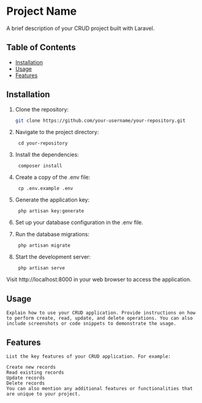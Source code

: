 # Project Name

A brief description of your CRUD project built with Laravel.

## Table of Contents

- [Installation](#installation)
- [Usage](#usage)
- [Features](#features)

## Installation

1. Clone the repository:

   ```bash
   git clone https://github.com/your-username/your-repository.git

2. Navigate to the project directory:

        cd your-repository
        
3. Install the dependencies:

        composer install
        
5. Create a copy of the .env file:

        cp .env.example .env
        
5. Generate the application key:

        php artisan key:generate
        
6. Set up your database configuration in the .env file.

6. Run the database migrations:

        php artisan migrate
7. Start the development server:

        php artisan serve
        
Visit http://localhost:8000 in your web browser to access the application.

## Usage
    Explain how to use your CRUD application. Provide instructions on how to perform create, read, update, and delete operations. You can also include screenshots or code snippets to demonstrate the usage.

## Features
    List the key features of your CRUD application. For example:

    Create new records
    Read existing records
    Update records
    Delete records
    You can also mention any additional features or functionalities that are unique to your project.
